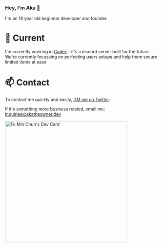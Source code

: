 ### Hey, I'm Aka 👋
I'm an 18 year old beginner developer and founder.

# 🔭 Current
I'm currently working in [Codex](https://twitter.com/Codexcooks_) - it's a discord server built for the future. We're currently focussing on perfecting users setups and help them secure limited items at ease

# 📫 Contact
To contact me quickly and easily, [DM me on Twitter](https://twitter.com/gem8160).

If it's something more business related, email me: inquiries@akatheowner.dev

<a href="https://app.daily.dev/Aka"><img src="https://api.daily.dev/devcards/5e76ad41070f4ccfb9b2241f2173e843.png?r=hvm" width="400" alt="Fu Min Chun's Dev Card"/></a>
